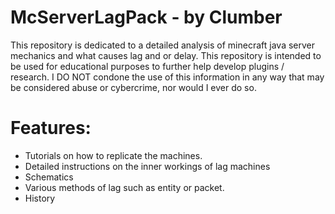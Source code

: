 # McServerLagPack - by Clumber
This repository is dedicated to a detailed analysis of minecraft java server mechanics and what causes lag and or delay. This repository is intended to be used for educational purposes to further help develop plugins / research. I DO NOT condone the use of this information in any way that may be considered abuse or cybercrime, nor would I ever do so. 

# Features:
* Tutorials on how to replicate the machines. 
* Detailed instructions on the inner workings of lag machines
* Schematics
* Various methods of lag such as entity or packet. 
* History
